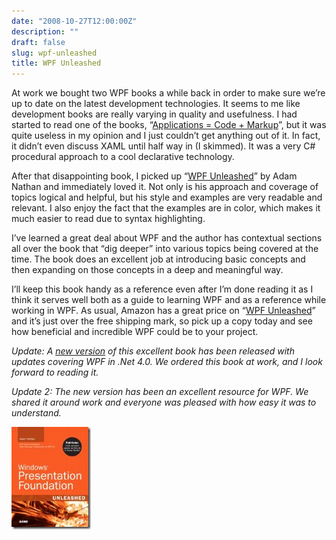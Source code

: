```yaml
---
date: "2008-10-27T12:00:00Z"
description: ""
draft: false
slug: wpf-unleashed
title: WPF Unleashed
---
```



At work we bought two WPF books a while back in order to make sure we’re up to date on the latest development technologies. It seems to me like development books are really varying in quality and usefulness. I had started to read one of the books, “[Applications = Code + Markup](http://www.amazon.com/gp/product/0735619573)”, but it was quite useless in my opinion and I just couldn’t get anything out of it. In fact, it didn’t even discuss XAML until half way in (I skimmed). It was a very C# procedural approach to a cool declarative technology.

After that disappointing book, I picked up “[WPF Unleashed](http://www.amazon.com/gp/product/0672328917)” by Adam Nathan and immediately loved it. Not only is his approach and coverage of topics logical and helpful, but his style and examples are very readable and relevant. I also enjoy the fact that the examples are in color, which makes it much easier to read due to syntax highlighting.

I’ve learned a great deal about WPF and the author has contextual sections all over the book that “dig deeper” into various topics being covered at the time. The book does an excellent job at introducing basic concepts and then expanding on those concepts in a deep and meaningful way.

I’ll keep this book handy as a reference even after I’m done reading it as I think it serves well both as a guide to learning WPF and as a reference while working in WPF. As usual, Amazon has a great price on “[WPF Unleashed](http://www.amazon.com/gp/product/0672328917)” and it’s just over the free shipping mark, so pick up a copy today and see how beneficial and incredible WPF could be to your project.

*Update: A [new version](http://www.amazon.com/gp/product/0672331195/) of this excellent book has been released with updates covering WPF in .Net 4.0. We ordered this book at work, and I look forward to reading it.*

*Update 2: The new version has been an excellent resource for WPF. We shared it around work and everyone was pleased with how easy it was to understand.*

[![WPF Unleashed](image_3.png)](http://www.amazon.com/gp/product/0672331195)
